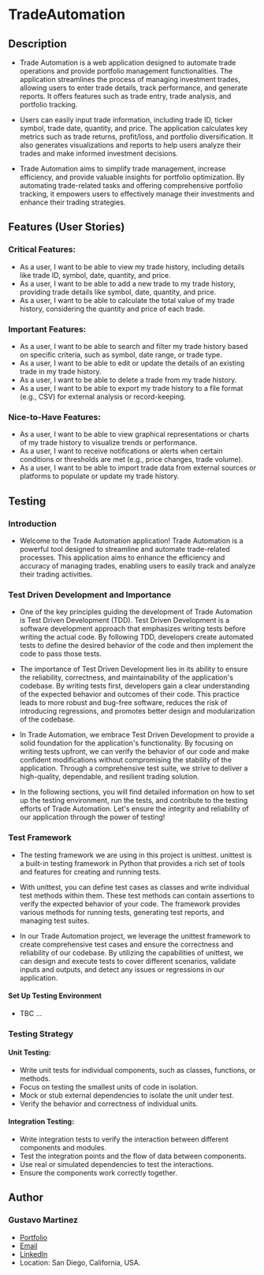 # TradeAutomation

## Description

* Trade Automation is a web application designed to automate trade operations and provide portfolio management functionalities. The application streamlines the process of managing investment trades, allowing users to enter trade details, track performance, and generate reports. It offers features such as trade entry, trade analysis, and portfolio tracking.

* Users can easily input trade information, including trade ID, ticker symbol, trade date, quantity, and price. The application calculates key metrics such as trade returns, profit/loss, and portfolio diversification. It also generates visualizations and reports to help users analyze their trades and make informed investment decisions.

* Trade Automation aims to simplify trade management, increase efficiency, and provide valuable insights for portfolio optimization. By automating trade-related tasks and offering comprehensive portfolio tracking, it empowers users to effectively manage their investments and enhance their trading strategies.

## Features (User Stories)

### Critical Features:

* As a user, I want to be able to view my trade history, including details like trade ID, symbol, date, quantity, and price.
* As a user, I want to be able to add a new trade to my trade history, providing trade details like symbol, date, quantity, and price.
* As a user, I want to be able to calculate the total value of my trade history, considering the quantity and price of each trade.

### Important Features:

* As a user, I want to be able to search and filter my trade history based on specific criteria, such as symbol, date range, or trade type.
* As a user, I want to be able to edit or update the details of an existing trade in my trade history.
* As a user, I want to be able to delete a trade from my trade history.
* As a user, I want to be able to export my trade history to a file format (e.g., CSV) for external analysis or record-keeping.

### Nice-to-Have Features:

* As a user, I want to be able to view graphical representations or charts of my trade history to visualize trends or performance.
* As a user, I want to receive notifications or alerts when certain conditions or thresholds are met (e.g., price changes, trade volume).
* As a user, I want to be able to import trade data from external sources or platforms to populate or update my trade history.

## Testing

### Introduction

* Welcome to the Trade Automation application! Trade Automation is a powerful tool designed to streamline and automate trade-related processes. This application aims to enhance the efficiency and accuracy of managing trades, enabling users to easily track and analyze their trading activities.

### Test Driven Development and Importance

* One of the key principles guiding the development of Trade Automation is Test Driven Development (TDD). Test Driven Development is a software development approach that emphasizes writing tests before writing the actual code. By following TDD, developers create automated tests to define the desired behavior of the code and then implement the code to pass those tests.

* The importance of Test Driven Development lies in its ability to ensure the reliability, correctness, and maintainability of the application's codebase. By writing tests first, developers gain a clear understanding of the expected behavior and outcomes of their code. This practice leads to more robust and bug-free software, reduces the risk of introducing regressions, and promotes better design and modularization of the codebase.

* In Trade Automation, we embrace Test Driven Development to provide a solid foundation for the application's functionality. By focusing on writing tests upfront, we can verify the behavior of our code and make confident modifications without compromising the stability of the application. Through a comprehensive test suite, we strive to deliver a high-quality, dependable, and resilient trading solution.

* In the following sections, you will find detailed information on how to set up the testing environment, run the tests, and contribute to the testing efforts of Trade Automation. Let's ensure the integrity and reliability of our application through the power of testing!

### Test Framework

* The testing framework we are using in this project is unittest. unittest is a built-in testing framework in Python that provides a rich set of tools and features for creating and running tests.

* With unittest, you can define test cases as classes and write individual test methods within them. These test methods can contain assertions to verify the expected behavior of your code. The framework provides various methods for running tests, generating test reports, and managing test suites.

* In our Trade Automation project, we leverage the unittest framework to create comprehensive test cases and ensure the correctness and reliability of our codebase. By utilizing the capabilities of unittest, we can design and execute tests to cover different scenarios, validate inputs and outputs, and detect any issues or regressions in our application.

#### Set Up Testing Environment

* TBC ...

### Testing Strategy 

#### Unit Testing:

* Write unit tests for individual components, such as classes, functions, or methods.
* Focus on testing the smallest units of code in isolation.
* Mock or stub external dependencies to isolate the unit under test.
* Verify the behavior and correctness of individual units.

#### Integration Testing:

* Write integration tests to verify the interaction between different components and modules.
* Test the integration points and the flow of data between components.
* Use real or simulated dependencies to test the interactions.
* Ensure the components work correctly together.

## Author

### Gustavo Martinez
* [Portfolio](https://www.gustavomartinez.app)
* [Email](mailto:gustavo.0623@outlook.com)
* [LinkedIn](https://www.linkedin.com/in/gustavo-martinez-765940204/)
* Location: San Diego, California, USA.

